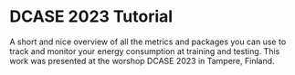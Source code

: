 # DCASE 2023 Tutorial

A short and nice overview of all the metrics and packages you can use to track and monitor your energy consumption at training and testing. 
This work was presented at the worshop DCASE 2023 in Tampere, Finland. 
